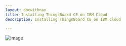 ```yaml
---
layout: docwithnav
title: Installing ThingsBoard CE on IBM Cloud
description: Installing ThingsBoard CE on IBM Cloud

---
```


![image](https://img.thingsboard.io/coming-soon.jpg)
